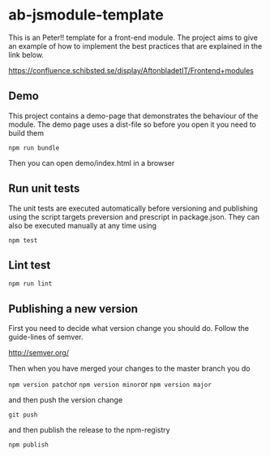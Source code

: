 # ab-jsmodule-template

This is an Peter!! template for a front-end module. The project aims to give an example of how to implement the best practices that are explained in the link below.

https://confluence.schibsted.se/display/AftonbladetIT/Frontend+modules

## Demo
This project contains a demo-page that demonstrates the behaviour of the module. The demo page uses a dist-file so before you open it you need to build them

```npm run bundle```

Then you can open demo/index.html in a browser

## Run unit tests
The unit tests are executed automatically before versioning and publishing using the script targets preversion and prescript in package.json. They can also be executed manually at any time using

```npm test```

## Lint test
```npm run lint```

## Publishing a new version
First you need to decide what version change you should do. Follow the guide-lines of semver.

http://semver.org/

Then when you have merged your changes to the master branch you do 

```npm version patch```or ```npm version minor```or ```npm version major```

and then push the version change

```git push```

and then publish the release to the npm-registry

```npm publish```


